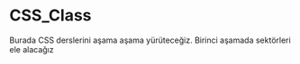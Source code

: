 # CSS_Class
Burada CSS derslerini aşama aşama yürüteceğiz.
Birinci aşamada sektörleri ele alacağız
 